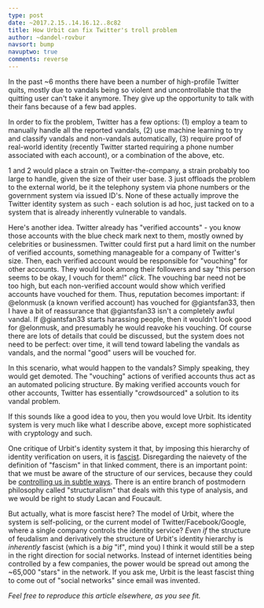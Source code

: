 ```yaml
---
type: post
date: ~2017.2.15..14.16.12..8c82
title: How Urbit can fix Twitter's troll problem
author: ~dandel-rovbur
navsort: bump
navuptwo: true
comments: reverse
---
```


In the past ~6 months there have been a number of high-profile Twitter quits,
mostly due to vandals being so violent and uncontrollable that the quitting user
can't take it anymore. They give up the opportunity to talk with their fans
because of a few bad apples.

In order to fix the problem, Twitter has a few options: (1) employ a team to
manually handle all the reported vandals, (2) use machine learning to try and
classify vandals and non-vandals automatically, (3) require proof of real-world 
identity (recently Twitter started requiring a phone number associated with each
account), or a combination of the above, etc. 

1 and 2 would place a strain on Twitter-the-company, a strain probably too large
to handle, given the size of their user base. 3 just offloads the problem to the
external world, be it the telephony system via phone numbers or the government
system via issued ID's. None of these actually improve the Twitter identity
system as such - each solution is ad hoc, just tacked on to a system that is
already inherently vulnerable to vandals.

Here's another idea. Twitter already has "verified accounts" - you know those
accounts with the blue check mark next to them, mostly owned by celebrities or
businessmen. Twitter could first put a hard limit on the number of verified
accounts, something manageable for a company of Twitter's size. Then, each
verified account would be responsible for "vouching" for other accounts. They
would look among their followers and say "this person seems to be okay, I vouch
for them!" *click*. The vouching bar need not be too high, but each non-verified
account would show which verified accounts have vouched for them. Thus,
reputation becomes important: if @elonmusk (a known verified account) has
vouched for @giantsfan33, then I have a bit of reassurance that @giantsfan33
isn't a completely awful vandal. If @giantsfan33 starts harassing people, then
it wouldn't look good for @elonmusk, and presumably he would reavoke his
vouching. Of course there are lots of details that could be discussed, but the
system does not need to be perfect: over time, it will tend toward labeling the
vandals as vandals, and the normal "good" users will be vouched for.

In this scenario, what would happen to the vandals? Simply speaking, they would
get demoted. The "vouching" actions of verified accounts thus act as an
automated policing structure. By making verified accounts vouch for other
accounts, Twitter has essentially "crowdsourced" a solution to its vandal
problem.

If this sounds like a good idea to you, then you would love Urbit. Its identity
system is very much like what I describe above, except more sophisticated with
cryptology and such.

One critique of Urbit's identity system it that, by imposing this hierarchy of
identity verification on users, it is [fascist][pushcx]. Disregarding the
naievety of the definition of "fascism" in that linked comment, there is an
important point: that we must be aware of the structure of our services, because
they could be [controlling us in subtle ways][cal]. There is an entire branch of
postmodern philosophy called "structuralism" that deals with this type of
analysis, and we would be right to study Lacan and Foucault. 

But actually, what is more fascist here? The model of Urbit, where the system is
self-policing, or the current model of Twitter/Facebook/Google, where a single
company controls the identity service? _Even if_ the structure of feudalism and
derivatively the structure of Urbit's identity hierarchy is _inherently_ fascist
(which is a _big_ "if", mind you) I think it would still be a step in the right
direction for social networks. Instead of internet identities being controlled
by a few companies, the power would be spread out among the ~65,000 "stars" in
the network. If you ask me, Urbit is the least fascist thing to come out of
"social networks" since email was invented.

_Feel free to reproduce this article elsewhere, as you see fit._

[cal]: http://calnewport.com/blog/2017/02/13/facebook-phreaks-and-the-fight-to-reclaim-time-and-attention/?utm_source=feedburner&utm_medium=feed&utm_campaign=Feed%3A+StudyHacks+%28Study+Hacks%29
[pushcx]: https://lobste.rs/c/4z4gik
